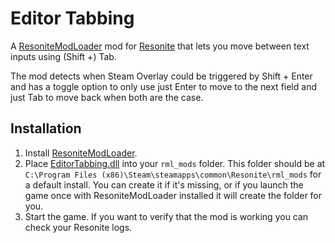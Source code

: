 Editor Tabbing
==============

A [ResoniteModLoader](https://github.com/resonite-modding-group/ResoniteModLoader) mod for [Resonite](https://resonite.com/) that lets you move between text inputs using (Shift +) Tab.

The mod detects when Steam Overlay could be triggered by Shift + Enter and has a toggle option to only use just Enter to move to the next field and just Tab to move back when both are the case.


## Installation
1. Install [ResoniteModLoader](https://github.com/resonite-modding-group/ResoniteModLoader).
2. Place [EditorTabbing.dll](https://github.com/lill-la/ResoniteEditorTabbing/releases/latest/download/EditorTabbing.dll) into your `rml_mods` folder. This folder should be at `C:\Program Files (x86)\Steam\steamapps\common\Resonite\rml_mods` for a default install. You can create it if it's missing, or if you launch the game once with ResoniteModLoader installed it will create the folder for you.
3. Start the game. If you want to verify that the mod is working you can check your Resonite logs.
